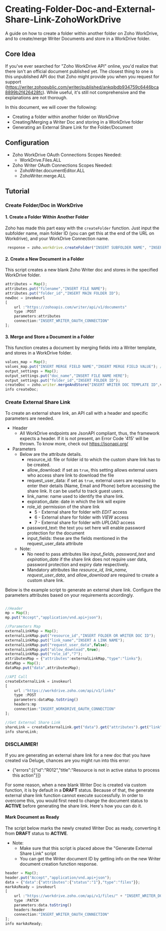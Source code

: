 # Creating-Folder-Doc-and-External-Share-Link-ZohoWorkDrive
A guide on how to create a folder within another folder on Zoho WorkDrive, and to create/merge Writer Documents and store in a WorkDrive folder.

## Core Idea
If you've ever searched for "Zoho WorkDrive API" online, you'd realize that there isn't an official document published yet. The closest thing to one is this unpublished API doc that Zoho might provide you when you request for support (https://writer.zohopublic.com/writer/published/ankqibdb934759c6446bca8899b2f426428fc). While useful, it's still not comprehensive and the explanations are not thorough.

In this document, we will cover the following:
* Creating a folder within another folder on WorkDrive
* Creating/Merging a Writer Doc and storing in a WorkDrive folder
* Generating an External Share Link for the Folder/Document

## Configuration
* Zoho WorkDrive OAuth Connections Scopes Needed:
  * WorkDrive.Files.ALL
* Zoho Writer OAuth Connections Scopes Needed:
  * ZohoWriter.documentEditor.ALL
  * ZohoWriter.merge.ALL 

## Tutorial

### Create Folder/Doc in WorkDrive

#### 1. Create a Folder Within Another Folder
Zoho has made this part easy with the `createFolder` function. Just input the subfolder name, main folder ID (you can get this at the end of the URL on Workdrive), and your WorkDrive Connection name.

```javascript
 response = zoho.workdrive.createFolder("INSERT SUBFOLDER NAME", "INSERT MAIN FOLDER ID", "INSERT_WORKDRIVE_OAUTH_CONNECTION");
```

#### 2. Create a New Document in a Folder
This script creates a new blank Zoho Writer doc and stores in the specified WorkDrive folder.

```javascript
attributes = Map();
attributes.put("filename","INSERT FILE NAME");
attributes.put("folder_id","INSERT MAIN FOLDER ID");
newDoc = invokeurl
[
	url :"https://zohoapis.com/writer/api/v1/documents"
	type :POST
	parameters:attributes
	connection:"INSERT_WRITER_OAUTH_CONNECTION"
];
```

#### 3. Merge and Store a Document in a Folder
This function creates a document by merging fields into a Writer template, and stores in a WorkDrive folder.
```javascript
values_map = Map();
values_map.put("INSERT MERGE FIELD NAME","INSERT MERGE FIELD VALUE"); //Add more accordingly
output_settings = Map();
output_settings.put("doc_name","INSERT FILE NAME HERE");
output_settings.put("folder_id","INSERT FOLDER ID");
createDoc = zoho.writer.mergeAndStore("INSERT WRITER DOC TEMPLATE ID",values_map,output_settings,"INSERT_WRITER_OAUTH_CONNECTION");
info createDoc;
```

### Create External Share Link
To create an external share link, an API call with a header and specific parameters are needed. 
* Header
  * All WorkDrive endpoints are JsonAPI compliant, thus, the framework expects a header. If it is not present, an Error Code '415' will be thrown. To know more, check out https://jsonapi.org/
* Parameters
  * Below are the attribute details.
    * resource_id: file or folder id to which the custom share link has to be created.
    * allow_download: if set as `true`, this setting allows external users who access share link to download the file
    * request_user_data: if set as `true`, external users are required to enter their details (Name, Email and Phone) before accessing the share link. It can be useful to track guest users.
    * link_name: name used to identify the share link.
    * expiration_date: date in which the link will expire
    * role_id: permission of the share link
      * 5 - External share for folder with *EDIT* access
      * 6 - External share for folder with *VIEW* access
      * 7 - External share for folder with *UPLOAD* access
    * password_text: the text you set here will enable password protection for the document
    * input_fields: these are the fields mentioned in the request_user_data attribute 
  * Note:
    * No need to pass attributes like *input_fields, password_text* and *expiration_date* if the share link does not require user data, password protection and expiry date respectively.
    * Mandatory attributes like *resource_id, link_name, request_user_data*, and *allow_download* are required to create a custom share link.

Below is the example script to generate an external share link. Configure the parameters attributes based on your requirements accordingly.

```javascript

//Header
mp = Map();
mp.put("Accept","application/vnd.api+json");

//Parameters Map
externalLinkMap = Map();
externalLinkMap.put("resource_id","INSERT FOLDER OR WRITER DOC ID");
externalLinkMap.put("link_name","INSERT A LINK NAME");
externalLinkMap.put("request_user_data",false);
externalLinkMap.put("allow_download",true);
externalLinkMap.put("role_id","7");
attributesMap = {"attributes":externalLinkMap,"type":"links"};
dataMap = Map();
dataMap.put("data",attributesMap);

//API Call
createExternalLink = invokeurl
[
	url :"https://workdrive.zoho.com/api/v1/links"
	type :POST
	parameters:dataMap.toString()
	headers:mp
	connection:"INSERT_WORKDRIVE_OAUTH_CONNECTION"
];

//Get External Share Link
shareLink = createExternalLink.get("data").get("attributes").get("link");
info shareLink;
```

### DISCLAIMER!
If you are generating an external share link for a new doc that you have created via Deluge, chances are you might run into this error:
* {"errors":[{"id":"R012","title":"Resource is not in active status to process this action"}]}

For some reason, when a new blank Writer Doc is created via custom function, it is by default in a **DRAFT** status. Because of that, the generate external share link function cannot execute successfully. In order to overcome this, you would first need to change the document status to **ACTIVE** before generating the share link. Here's how you can do it.

#### Mark Document as Ready
The script below marks the newly created Writer Doc as ready, converting it from **DRAFT** status to **ACTIVE**.
* Note:
	* Make sure that this script is placed above the "Generate External Share Link" script
	* You can get the Writer document ID by getting info on the new Writer document creation function response.
	

```javascript
header = Map();
header.put("Accept","application/vnd.api+json");
data = {"data":{"attributes":{"status":"1"},"type":"files"}};
markAsReady = invokeurl
[
	url :"https://workdrive.zoho.com/api/v1/files/" + "INSERT_WRITER_DOC_ID"
	type :PATCH
	parameters:data.toString()
	headers:header
	connection:"INSERT_WRITER_OAUTH_CONNECTION"
];
info markAsReady;
```
